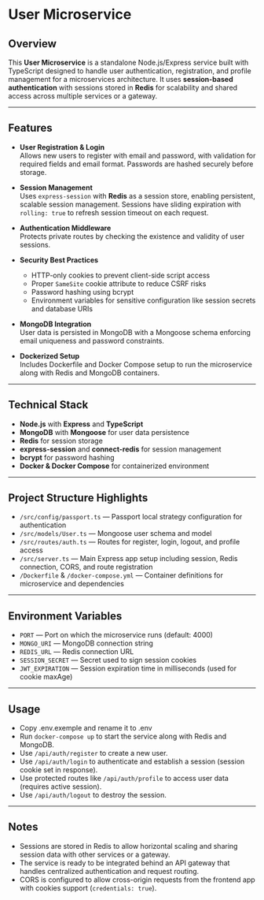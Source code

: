 # User Microservice

## Overview

This **User Microservice** is a standalone Node.js/Express service built with TypeScript designed to handle user authentication, registration, and profile management for a microservices architecture. It uses **session-based authentication** with sessions stored in **Redis** for scalability and shared access across multiple services or a gateway.

---

## Features

- **User Registration & Login**  
  Allows new users to register with email and password, with validation for required fields and email format. Passwords are hashed securely before storage.

- **Session Management**  
  Uses `express-session` with **Redis** as a session store, enabling persistent, scalable session management. Sessions have sliding expiration with `rolling: true` to refresh session timeout on each request.

- **Authentication Middleware**  
  Protects private routes by checking the existence and validity of user sessions.

- **Security Best Practices**

  - HTTP-only cookies to prevent client-side script access
  - Proper `SameSite` cookie attribute to reduce CSRF risks
  - Password hashing using bcrypt
  - Environment variables for sensitive configuration like session secrets and database URIs

- **MongoDB Integration**  
  User data is persisted in MongoDB with a Mongoose schema enforcing email uniqueness and password constraints.

- **Dockerized Setup**  
  Includes Dockerfile and Docker Compose setup to run the microservice along with Redis and MongoDB containers.

---

## Technical Stack

- **Node.js** with **Express** and **TypeScript**
- **MongoDB** with **Mongoose** for user data persistence
- **Redis** for session storage
- **express-session** and **connect-redis** for session management
- **bcrypt** for password hashing
- **Docker & Docker Compose** for containerized environment

---

## Project Structure Highlights

- `/src/config/passport.ts` — Passport local strategy configuration for authentication
- `/src/models/User.ts` — Mongoose user schema and model
- `/src/routes/auth.ts` — Routes for register, login, logout, and profile access
- `/src/server.ts` — Main Express app setup including session, Redis connection, CORS, and route registration
- `/Dockerfile` & `/docker-compose.yml` — Container definitions for microservice and dependencies

---

## Environment Variables

- `PORT` — Port on which the microservice runs (default: 4000)
- `MONGO_URI` — MongoDB connection string
- `REDIS_URL` — Redis connection URL
- `SESSION_SECRET` — Secret used to sign session cookies
- `JWT_EXPIRATION` — Session expiration time in milliseconds (used for cookie maxAge)

---

## Usage

- Copy .env.exemple and rename it to .env
- Run `docker-compose up` to start the service along with Redis and MongoDB.
- Use `/api/auth/register` to create a new user.
- Use `/api/auth/login` to authenticate and establish a session (session cookie set in response).
- Use protected routes like `/api/auth/profile` to access user data (requires active session).
- Use `/api/auth/logout` to destroy the session.

---

## Notes

- Sessions are stored in Redis to allow horizontal scaling and sharing session data with other services or a gateway.
- The service is ready to be integrated behind an API gateway that handles centralized authentication and request routing.
- CORS is configured to allow cross-origin requests from the frontend app with cookies support (`credentials: true`).
